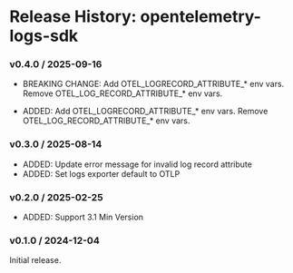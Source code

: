 # Release History: opentelemetry-logs-sdk

### v0.4.0 / 2025-09-16

* BREAKING CHANGE: Add OTEL_LOGRECORD_ATTRIBUTE_* env vars. Remove OTEL_LOG_RECORD_ATTRIBUTE_* env vars.

* ADDED: Add OTEL_LOGRECORD_ATTRIBUTE_* env vars. Remove OTEL_LOG_RECORD_ATTRIBUTE_* env vars.

### v0.3.0 / 2025-08-14

- ADDED: Update error message for invalid log record attribute
- ADDED: Set logs exporter default to OTLP

### v0.2.0 / 2025-02-25

- ADDED: Support 3.1 Min Version

### v0.1.0 / 2024-12-04

Initial release.
